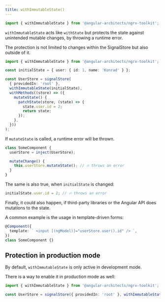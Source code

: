 ```yaml
---
title: withImmutableState()
---
```


```typescript
import { withImmutableState } from '@angular-architects/ngrx-toolkit';
```

`withImmutableState` acts like `withState` but protects
the state against unintended mutable changes, by throwing
a runtime error.

The protection is not limited to changes within the
SignalStore but also outside of it.

```typescript
import { withImmutableState } from '@angular-architects/ngrx-toolkit';

const initialState = { user: { id: 1, name: 'Konrad' } };

const UserStore = signalStore(
  { providedIn: 'root' },
  withImmutableState(initialState),
  withMethods((store) => ({
    mutateState() {
      patchState(store, (state) => {
        state.user.id = 2;
        return state;
      });
    },
  }))
);
```

If `mutateState` is called, a runtime error will be thrown.

```typescript
class SomeComponent {
  userStore = inject(UserStore);

  mutateChange() {
    this.userStore.mutateState(); // 🔥 throws an error
  }
}
```

The same is also true, when `initialState` is changed:

```typescript
initialState.user.id = 2; // 🔥 throws an error
```

Finally, it could also happen, if third-party libraries or the Angular API does mutations to the state.

A common example is the usage in template-driven forms:

```typescript
@Component({
  template: ` <input [(ngModel)]="userStore.user().id" /> `,
})
class SomeComponent {}
```

## Protection in production mode

By default, `withImmutableState` is only active in development mode.

There is a way to enable it in production mode as well:

```typescript
import { withImmutableState } from '@angular-architects/ngrx-toolkit';

const UserStore = signalStore({ providedIn: 'root' }, withImmutableState(initialState, { enableInProduction: true }));
```

